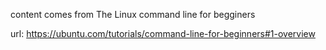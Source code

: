content comes from The Linux command line for begginers

url: https://ubuntu.com/tutorials/command-line-for-beginners#1-overview
